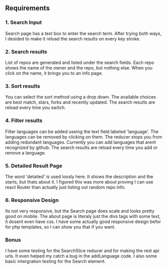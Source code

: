 ## Requirements ##

### 1. Search Input ###

Search page has a text box to enter the search term.
After trying both ways, I desided to make it reload the search results on every key stroke.

### 2. Search results ###

List of repos are generated and listed under the search fields.
Each repo shows the name of the owner and the repo, but nothing else.
When you click on the name, it brings you to an info page.

### 3. Sort results ###

You can select the sort method using a drop down.
The available choices are best match, stars, forks and recently updated.
The search results are reload every time you switch.

### 4. Filter results ###

Filter languages can be added useing the text field labeled 'language'.
The languages can be removed by clicking on them.
The reducer stops you from adding redundant languages.
Currently you can add languages that arent recognized by github.
The search results are reload every time you add or remove a language.

### 5. Detailed Result Page ###

The word 'detailed' is used loosly here. It shows the description and the starts, but thats about it.
I figured this was more about proving I can use react Router than actually just listing out random repo info. 

### 6. Responsive Design ###

Its not very responsive, but the Search page does scale and looks pretty good on mobile.
The about page is literaly just the divs tags with some text, it dosent even have css.
I have some actually good responsive design befor for php templates, so I can show you that if you want.

### Bonus ###

I have some testing for the SearchSlice reducer and for making the rest api urls.
It even helped my catch a bug in the addLanguage code.
I also some basic intergration testing for the Search element.
